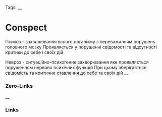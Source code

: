 Tags: 
__
# Conspect

Психоз - захворювання всього організму з переважанням порушень головного мозку 
	Проявляється у порушенні свідомості та відсутності критики до себе і своїх дій

Невроз - ситуаційно-психогенне захворювання яке проявляється порушенням нервово психічних функцій 
	При цьому зберігається свідомість та критичне ставлення до себе та своїх дій
__
### Zero-Links

__
### Links
